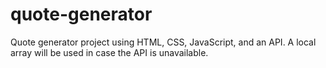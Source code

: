 # quote-generator
Quote generator project using HTML, CSS, JavaScript, and an API. A local array will be used in case the API is unavailable.

